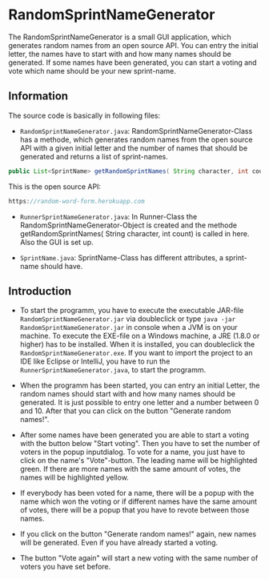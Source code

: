 # RandomSprintNameGenerator #

The RandomSprintNameGenerator is a small GUI application, which generates random names from an open source API. 
You can entry the initial letter, the names have to start with and how many names should be generated. 
If some names have been generated, you can start a voting and vote which name should be your new sprint-name.


## Information ##

The source code is basically in following files:
* `RandomSprintNameGenerator.java`: RandomSprintNameGenerator-Class has a methode, which generates random names from
the open source API with a given initial letter and the number of names that should be generated and returns a list of sprint-names.

```java
public List<SprintName> getRandomSprintNames( String character, int count)
```

This is the open source API:

```java
https://random-word-form.herokuapp.com
```

* `RunnerSprintNameGenerator.java`: In Runner-Class the RandomSprintNameGenerator-Object is created and the methode getRandomSprintNames( String character, int count) is called in here. Also the GUI is set up.

* `SprintName.java`: SprintName-Class has different attributes, a sprint-name should have.


## Introduction ##

* To start the programm, you have to execute the executable JAR-file `RandomSprintNameGenerator.jar` via doubleclick
or type `java -jar RandomSprintNameGenerator.jar` in console when a JVM is on your machine. To execute the EXE-file
on a Windows machine, a JRE (1.8.0 or higher) has to be installed. When it is installed, you can doubleclick the `RandomSprintNameGenerator.exe`.
If you want to import the project to an IDE like Eclipse or IntelliJ, you have to run the `RunnerSprintNameGenerator.java`, to start the programm.

* When the programm has been started, you can entry an initial Letter, the random names should start with and how many
names should be generated. It is just possible to entry one letter and a number between 0 and 10. After that you can 
click on the button "Generate random names!".

* After some names have been generated you are able to start a voting with the button below "Start voting". 
Then you have to set the number of voters in the popup inputdialog. To vote for a name, you just have to click on the
name's "Vote"-button. The leading name will be highlighted green. If there are more names with the same amount of votes,
the names will be highlighted yellow.

* If everybody has been voted for a name, there will be a popup with the name which won the voting or if different
names have the same amount of votes, there will be a popup that you have to revote between those names.

* If you click on the button "Generate random names!" again, new names will be generated. Even if you have already started a voting. 

* The button "Vote again" will start a new voting with the same number of voters you have set before.
